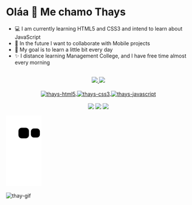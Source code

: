 <h1>Oláa 🐾 Me chamo Thays </h1>
  <ul>
    <li>💻 I am currently learning HTML5 and CSS3 and intend to learn about JavaScript</li>
    <li>📱 In the future I want to collaborate with Mobile projects</li>
    <li>📒 My goal is to learn a little bit every day</li>
    <li>✨ I distance learning Management College, and I have free time almost every morning</li>
  </ul>
<br>
<div align="center">
  <a href="https://github.com/thaynyan">
  <img height="150em" src="https://github-readme-stats.vercel.app/api?username=thaynyan&show_icons=true&theme=midnight-purple&include_all_commits=true&count_private=true"/>
  <img height="150em" src="https://github-readme-stats.vercel.app/api/top-langs/?username=thaynyan&layout=compact&langs_count=7&theme=midnight-purple"/>
</div>
<div align="center" style="display: inline_block"><br>
  <img align="center" alt="thays-html5" height="30" width="40" src="https://cdn.jsdelivr.net/gh/devicons/devicon/icons/html5/html5-original.svg" />
  <img align="center" alt="thays-css3" height="30" width="40" src="https://cdn.jsdelivr.net/gh/devicons/devicon/icons/css3/css3-original.svg" />
  <img align="center" alt="thays-javascript" height="30" width="40" src="https://cdn.jsdelivr.net/gh/devicons/devicon/icons/javascript/javascript-plain.svg" />
 </div>
<br>
<div align="center"> 
  <a href="https://www.linkedin.com/in/thays-figueiredo-013832162/" target="_blank"><img src="https://img.shields.io/badge/-LinkedIn-%230077B5?style=for-the-badge&logo=linkedin&logoColor=white" target="_blank"></a> 
  <a href="https://instagram.com/thaynyan/" target="_blank"><img src="https://img.shields.io/badge/-Instagram-%23E4405F?style=for-the-badge&logo=instagram&logoColor=white" target="_blank"></a>
  <a href = "mailto:thaynyan@outlookmail.com"><img src="https://img.shields.io/badge/Microsoft_Outlook-0078D4?style=for-the-badge&logo=microsoft-outlook&logoColor=white" target="_blank"></a>  
<br>
</div>
         
![snake gif](https://github.com/ThayNyan/ThayNyan/blob/output/github-contribution-grid-snake.svg)
  
  <img align="center" alt="thay-gif" width="150" src="https://im3.ezgif.com/tmp/ezgif-3-f314dd4519.gif"> 
        
<!---
ThayNyan/ThayNyan is a ✨ special ✨ repository because its `README.md` (this file) appears on your GitHub profile.
You can click the Preview link to take a look at your changes.
--->
  
  <!-- MONTAR MEU NOVO README
 https://devicon.dev/
https://dev.to/envoy_/150-badges-for-github-pnk
https://github.com/rafaballerini/rafaballerini/edit/main/README.md
https://github.com/anuraghazra/github-readme-stats
https://emojipedia.org/
https://www.youtube.com/watch?v=TsaLQAetPLU&t=147s 
-->
